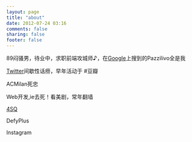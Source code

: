 ```yaml
---
layout: page
title: "about"
date: 2012-07-24 03:16
comments: false
sharing: false
footer: false
---
```

89闷骚男，待业中，求职前端攻城师♪，在[Google](https://www.google.com)上搜到的Pazzilivo全是我 

[Twitter](https://twitter.com/pazzilivo)间歇性话痨，早年活动于 #豆瓣

ACMilan死忠

Web开发,ie去死！看美剧，常年翻墙

[4SQ](https://foursquare.com/pazzilivo)

DefyPlus

Instagram
